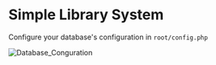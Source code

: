 # Simple Library System

Configure your database's configuration in `root/config.php`

![Database_Conguration](https://raw.githubusercontent.com/amlxv/simple-library-system/master/assets/img/code.png)
